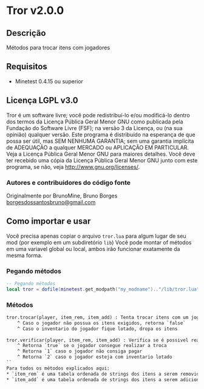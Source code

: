 # Tror v2.0.0

## Descrição

Métodos para trocar itens com jogadores


## Requisitos

* Minetest 0.4.15 ou superior


## Licença LGPL v3.0
Tror é um software livre; você pode redistribuí-lo e/ou modificá-lo dentro dos termos da Licença Pública Geral Menor GNU como publicada pela Fundação do Software Livre (FSF); na versão 3 da Licença, ou (na sua opinião) qualquer versão. Este programa é distribuído na esperança de que possa ser útil, mas SEM NENHUMA GARANTIA; sem uma garantia implícita de ADEQUAÇÃO a qualquer MERCADO ou APLICAÇÃO EM PARTICULAR. Veja a Licença Pública Geral Menor GNU para maiores detalhes. Você deve ter recebido uma cópia da Licença Pública Geral Menor GNU junto com este programa, se não, veja http://www.gnu.org/licenses/.

### Autores e contribuidores do código fonte

Originalmente por BrunoMine, Bruno Borges <borgesdossantosbruno@gmail.com>


## Como importar e usar

Você precisa apenas copiar o arquivo `tror.lua` para algum lugar de seu mod (por exemplo em um subdiretório `lib`)
Você pode montar of métodos em uma variavel global ou local, ambos irão funcionar exatamente da mesma forma.

### Pegando métodos
```lua
-- Pegando métodos
local tror = dofile(minetest.get_modpath("my_modname").."/lib/tror.lua")
```

### Métodos
```txt
tror.trocar(player, item_rem, item_add) : Tenta trocar itens com um jogador
	^ Caso o jogador não possua os itens exigidos, retorna `false`
	^ Caso o inventario do jogador fique lotado, dropa os itens
	
tror.verificar(player, item_rem, item_add) : Verifica se é possivel realizar uma troca com jogador
	^ Retorna `true` se o jogador consegue realizar a troca
	^ Retorna `1` caso o jogador não consiga pagar
	^ Retorna `2` caso o jogador esteja com inventario lotado
``
Para todos os métodos explicados aqui:
* `item_rem` é uma tabela ordenada de strings dos itens a serem removidos do jogador (exemplo: {"default:dirt 30", {name="default:tree",metadata=""}})
* `item_add` é uma tabela ordenada de strings dos itens a serem adicionados ao jogador (exemplo: {"default:dirt 30", "default:tree"})
